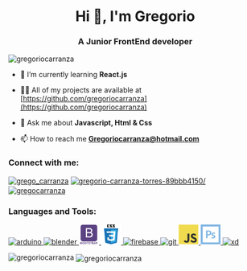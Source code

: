 <h1 align="center">Hi 👋, I'm Gregorio</h1>
<h3 align="center">A Junior FrontEnd developer</h3>

<p align="left"> <img src="https://komarev.com/ghpvc/?username=gregoriocarranza&label=Profile%20views&color=0e75b6&style=flat" alt="gregoriocarranza" /> </p>

- 🌱 I’m currently learning **React.js**

- 👨‍💻 All of my projects are available at [https://github.com/gregoriocarranza](https://github.com/gregoriocarranza)

- 💬 Ask me about **Javascript, Html & Css**

- 📫 How to reach me **Gregoriocarranza@hotmail.com**

<h3 align="left">Connect with me:</h3>
<p align="left">
<a href="https://twitter.com/grego_carranza" target="blank"><img align="center" src="https://raw.githubusercontent.com/rahuldkjain/github-profile-readme-generator/master/src/images/icons/Social/twitter.svg" alt="grego_carranza" height="30" width="40" /></a>
<a href="https://linkedin.com/in/gregorio-carranza-torres-89bbb4150/" target="blank"><img align="center" src="https://raw.githubusercontent.com/rahuldkjain/github-profile-readme-generator/master/src/images/icons/Social/linked-in-alt.svg" alt="gregorio-carranza-torres-89bbb4150/" height="30" width="40" /></a>
<a href="https://instagram.com/gregocarranza" target="blank"><img align="center" src="https://raw.githubusercontent.com/rahuldkjain/github-profile-readme-generator/master/src/images/icons/Social/instagram.svg" alt="gregocarranza" height="30" width="40" /></a>
</p>

<h3 align="left">Languages and Tools:</h3>
<p align="left"> <a href="https://www.arduino.cc/" target="_blank"> <img src="https://cdn.worldvectorlogo.com/logos/arduino-1.svg" alt="arduino" width="40" height="40"/> </a> <a href="https://www.blender.org/" target="_blank"> <img src="https://download.blender.org/branding/community/blender_community_badge_white.svg" alt="blender" width="40" height="40"/> </a> <a href="https://getbootstrap.com" target="_blank"> <img src="https://raw.githubusercontent.com/devicons/devicon/master/icons/bootstrap/bootstrap-plain-wordmark.svg" alt="bootstrap" width="40" height="40"/> </a> <a href="https://www.w3schools.com/css/" target="_blank"> <img src="https://raw.githubusercontent.com/devicons/devicon/master/icons/css3/css3-original-wordmark.svg" alt="css3" width="40" height="40"/> </a> <a href="https://firebase.google.com/" target="_blank"> <img src="https://www.vectorlogo.zone/logos/firebase/firebase-icon.svg" alt="firebase" width="40" height="40"/> </a> <a href="https://git-scm.com/" target="_blank"> <img src="https://www.vectorlogo.zone/logos/git-scm/git-scm-icon.svg" alt="git" width="40" height="40"/> </a> <a href="https://developer.mozilla.org/en-US/docs/Web/JavaScript" target="_blank"> <img src="https://raw.githubusercontent.com/devicons/devicon/master/icons/javascript/javascript-original.svg" alt="javascript" width="40" height="40"/> </a> <a href="https://www.photoshop.com/en" target="_blank"> <img src="https://raw.githubusercontent.com/devicons/devicon/master/icons/photoshop/photoshop-line.svg" alt="photoshop" width="40" height="40"/> </a> <a href="https://www.adobe.com/products/xd.html" target="_blank"> <img src="https://cdn.worldvectorlogo.com/logos/adobe-xd.svg" alt="xd" width="40" height="40"/> </a> </p>

<p><img align="left" src="https://github-readme-stats.vercel.app/api/top-langs?username=gregoriocarranza&show_icons=true&locale=en&layout=compact" alt="gregoriocarranza" /></p>

<p>&nbsp;<img align="center" src="https://github-readme-stats.vercel.app/api?username=gregoriocarranza&show_icons=true&locale=en" alt="gregoriocarranza" /></p>

